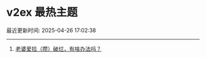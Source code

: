 # v2ex 最热主题

最近更新时间: 2025-04-26 17:02:38

--- 
1. [老婆爱捡（攒）破烂，有啥办法吗？](https://www.v2ex.com/t/1128134) 
